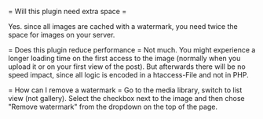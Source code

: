 
= Will this plugin need extra space =

Yes. since all images are cached with a watermark, you need twice the space for images on your server.

= Does this plugin reduce performance = 
Not much. You might experience a longer loading time on the first access to the image (normally when you upload it or on your first view of the post). But afterwards there will be no speed impact, since all logic is encoded in a htaccess-File and not in PHP.

= How can I remove a watermark =
Go to the media library, switch to list view (not gallery). Select the checkbox next to the image and then chose "Remove watermark" from the dropdown on the top of the page.
